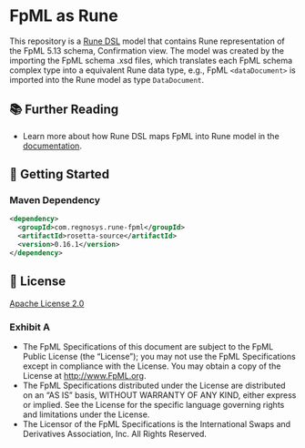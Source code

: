 # FpML as Rune

This repository is a [Rune DSL](https://github.com/finos/rune-dsl) model that contains Rune representation of the FpML 5.13 schema, Confirmation view.  The model was created by the importing the FpML schema .xsd files, which translates each FpML schema complex type into a equivalent Rune data type, e.g., FpML `<dataDocument>` is imported into the Rune model as type `DataDocument`.

## 📚 Further Reading

* Learn more about how Rune DSL maps FpML into Rune model in the [documentation](https://docs.rosetta-technology.io/rosetta/rune-dsl/).

## 🔧 Getting Started

### Maven Dependency

```xml
<dependency>
  <groupId>com.regnosys.rune-fpml</groupId>
  <artifactId>rosetta-source</artifactId>
  <version>0.16.1</version>
</dependency>
```

## 📄 License

[Apache License 2.0](https://apache.org/licenses/LICENSE-2.0)

### Exhibit A

- The FpML Specifications of this document are subject to the FpML Public License (the “License”); you may not use the FpML Specifications except in compliance with the License. You may obtain a copy of the License at http://www.FpML.org.
- The FpML Specifications distributed under the License are distributed on an “AS IS” basis, WITHOUT WARRANTY OF ANY KIND, either express or implied. See the License for the specific language governing rights and limitations under the License.
- The Licensor of the FpML Specifications is the International Swaps and Derivatives Association, Inc. All Rights Reserved.

